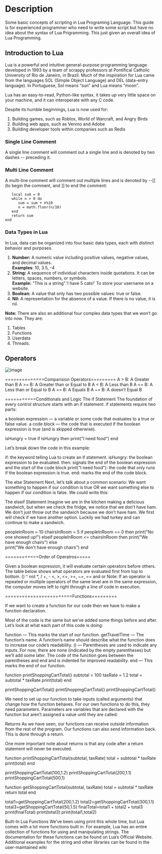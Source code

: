 # Description
Some basic concepts of scripting in Lua Programing Language.
This guide is for experienced programmer who need to write some script but have no idea about the syntax of Lua Prigramming.
This just given an overall idea of Lua Programming.


## Introduction to Lua
Lua is a powerful and intuitive general-purpose programming language developed in 1993 by a team of scrappy professors at Pontifical Catholic University of Rio de Janeiro, in Brazil. Much of the inspiration for Lua came from the languages SOL (Simple Object Language) and DEL (data-entry language). In Portuguese, Sol means “sun” and Lua means “moon”.

Lua has an easy-to-read, Python-like syntax, it takes up very little space on your machine, and it can interoperate with any C code.

Despite its humble beginnings, Lua is now used for:
1. Building games, such as Roblox, World of Warcraft, and Angry Birds
2. Building web apps, such as Venmo and Adobe
3. Building developer tools within companies such as Redis

### Single Line Comment
A single line comment will comment out a single line and is denoted by two dashes -- preceding it.

### Multi Line Comment
A multi-line comment will comment out multiple lines and is denoted by --[[ (to begin the comment, and ]] to end the comment:
  ``` function sumdigits(n) 
     local sum = 0
     while n > 0 do
        sum = sum + n%10
        n = math.floor(n/10)
     end
     return sum
  end
```
### Data Types in Lua
In Lua, data can be organized into four basic data types, each with distinct behavior and purposes.


1. **Number:**  A numeric value including positive values, negative values, and decimal values.	  </br>**Examples**: 10, 3.5, -4	
2. **String:**	A sequence of individual characters inside quotations. It can be letters, spaces, numbers, or symbols. </br> **Example:** "This is a string".'I have 5 cats!'	To store your username on a website.
3. **Boolean:** A value that only has two possible values: true or false.	
4. **Nil:** A representation for the absence of a value. If there is no value, it is nil.

**Note:** There are also an additional four complex data types that we won’t go into now. They are: 
1.  Tables
2.  Functions
3.  Userdata
4.  Threads.


## Operators

![image](https://github.com/manzar2525/Lua/assets/107947502/1a8423b1-ee17-4d0c-b9ef-95dc2946d640)



==============Comparision Operators=========
A > B: A Greater than B
A >= B: A Greater than or Equal to B
A < B: A Less than B
A <= B: A Less than or Equal to B
A == B: A Equals B
A ~= B: A doesn’t Equal B



===========Conditionals and Logic
The if Statement
The foundation of every control structure starts with an if statement. if statements require two parts:

a boolean expression — a variable or some code that evaluates to a true or false value.
a code block — the code that is executed if the boolean expression is true (and is skipped otherwise).

isHungry = true
if isHungry then
  print("I need food")
end 

Let’s break down the code in this example:

if: the keyword telling Lua to create an if statement.
isHungry: the boolean expression to be evaluated.
then: signals the end of the boolean expression and the start of the code block
print("I need food"): the code that only runs if the boolean expression is true.
end: marks the end of the code block.

The else Statement
Next, let’s talk about a common scenario: We want something to happen if our condition is true OR we want something else to happen if our condition is false. We could write this:

The elseif Statement
Imagine we are in the kitchen making a delicious sandwich, but when we check the fridge, we notice that we don’t have ham. We don’t just throw out the sandwich because we don’t have ham. We first will check if we have another option. Luckily we had turkey and can continue to make a sandwich.

peopleInRoom = 10
chairsInRoom = 5
if peopleInRoom == 0 then
  print("No one showed up!")
elseif peopleInRoom <= chairsInRoom then
  print("We have enough chairs")
else    
  print("We don't have enough chairs")
end


============Order of Operatros=====

Given a boolean expression, it will evaluate certain operators before others. The table below shows what operators are evaluated first from top to bottom.
()
^
not
*, /
+, -
<, >, <=, >=, ~=, ==
and
or
Note: If an operator is repeated or multiple operators of the same level are in the same expression, the computer moves left to right through a line of code in execution.

















========================Functions=========

If we want to create a function for our code then we have to make a function declaration.

Most of the code is the same but we’ve added some things before and after. Let’s look at what each part of this code is doing:

function — This marks the start of our function.
getTravelTime — The function’s name. A function’s name should describe what the function does to increase our code’s readability.
() — Parentheses are used to indicate any inputs. For now, there are none (indicated by the empty parentheses) but we’ll add some later.
The code of the function goes between the parentheses and end and is indented for improved readability.
end — This marks the end of our function.


function printShoppingCartTotal()
  subtotal = 100
  taxRate = 1.2
  total = subtotal * taxRate
  print(total)
end

printShoppingCartTotal()
printShoppingCartTotal()
printShoppingCartTotal()


We need to set up our function to take inputs (called arguments) that change how the function behaves. For our own functions to do this, they need parameters. Parameters are variables that are declared with the function but aren’t assigned a value until they are called:

Returns
As we have seen, our functions can receive outside information from the rest of the program. Our functions can also send information back. This is done through a return.

One more important note about returns is that any code after a return statement will never be executed.


function printShoppingCartTotal(subtotal, taxRate)
  total = subtotal * taxRate
  print(total)
end

printShoppingCartTotal(100,1.2)
printShoppingCartTotal(200,1.1)
printShoppingCartTotal(500,1)



function getShoppingCartTotal(subtotal, taxRate)
  total = subtotal * taxRate
  return total
end

total1=getShoppingCartTotal(200,1.2)
total2=getShoppingCartTotal(300,1.1)
total3=getShoppingCartTotal(50,1.5)
finalTotal=total1 + total2 + total3
print(finalTotal)
print(total3)
print(total1,total2)


Built-In Lua Functions
We’ve been using print this whole time, but Lua comes with a lot more functions built in. For example, Lua has an entire collection of functions for using and manipulating strings. The documentation for these functions can be found on Lua’s Official Website. Additional examples for the string and other libraries can be found in the user-maintained wiki

